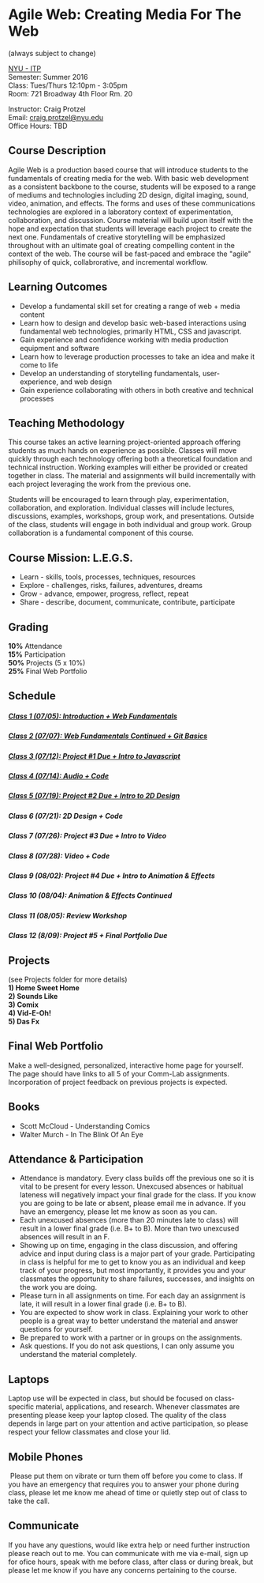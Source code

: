 Agile Web: Creating Media For The Web 
=================================================
(always subject to change)

[NYU - ITP](http://tisch.nyu.edu/itp)  
Semester: Summer 2016  
Class: Tues/Thurs 12:10pm - 3:05pm  
Room: 721 Broadway 4th Floor Rm. 20  

Instructor: Craig Protzel  
Email: craig.protzel@nyu.edu  
Office Hours: TBD

Course Description
------------------
Agile Web is a production based course that will introduce students to the fundamentals of creating media for the web. With basic web development as a consistent backbone to the course, students will be exposed to a range of mediums and technologies including 2D design, digital imaging, sound, video, animation, and effects. The forms and uses of these communications technologies are explored in a laboratory context of experimentation, collaboration, and discussion. Course material will build upon itself with the hope and expectation that students will leverage each project to create the next one. Fundamentals of creative storytelling will be emphasized throughout with an ultimate goal of creating compelling content in the context of the web. The course will be fast-paced and embrace the "agile" philisophy of quick, collabrorative, and incremental workflow.

Learning Outcomes
-----------------
* Develop a fundamental skill set for creating a range of web + media content
* Learn how to design and develop basic web-based interactions using fundamental web technologies, primarily HTML, CSS and javascript.
* Gain experience and confidence working with media production equipment and software 
* Learn how to leverage production processes to take an idea and make it come to life
* Develop an understanding of storytelling fundamentals, user-experience, and web design
* Gain experience collaborating with others in both creative and technical processes

Teaching Methodology
--------------------
This course takes an active learning project-oriented approach offering students as much hands ­on experience as possible. Classes will move quickly through each technology offering both a theoretical foundation and technical instruction. Working examples will either be provided or created together in class. The material and assignments will build incrementally with each project leveraging the work from the previous one.

Students will be encouraged to learn through play, experimentation, collaboration, and exploration. Individual classes will include lectures, discussions, examples, workshops, group work, and presentations. Outside of the class, students will engage in both individual and group work. Group collaboration is a fundamental component of this course.

Course Mission: L.E.G.S.
------------------------
* Learn - skills, tools, processes, techniques, resources
* Explore - challenges, risks, failures, adventures, dreams 
* Grow - advance, empower, progress, reflect, repeat
* Share - describe, document, communicate, contribute, participate

Grading
--------
**10%** Attendance  
**15%** Participation  
**50%** Projects (5 x 10%)  
**25%** Final Web Portfolio  

Schedule
--------
##### [Class 1 (07/05): Introduction + Web Fundamentals](https://github.com/craigprotzel/agile-web/tree/master/01_Introduction_and_Web_Fundamentals) 

##### [Class 2 (07/07): Web Fundamentals Continued + Git Basics](https://github.com/craigprotzel/agile-web/tree/master/02_Web_Fundamentals_Continued)

##### [Class 3 (07/12): Project #1 Due + Intro to Javascript](https://github.com/craigprotzel/agile-web/tree/master/03_Intro_to_Javascript)

##### [Class 4 (07/14): Audio + Code](https://github.com/craigprotzel/agile-web/tree/master/04_Audio_and_Code)    

##### [Class 5 (07/19): Project #2 Due + Intro to 2D Design](https://github.com/craigprotzel/agile-web/tree/master/05_Intro_to_2D_Design)

##### Class 6 (07/21): 2D Design + Code

##### Class 7 (07/26): Project #3 Due + Intro to Video

##### Class 8 (07/28): Video + Code

##### Class 9 (08/02): Project #4 Due + Intro to Animation & Effects

##### Class 10 (08/04): Animation & Effects Continued

##### Class 11 (08/05): Review Workshop

##### Class 12 (8/09): Project #5 + Final Portfolio Due 

Projects
--------
(see Projects folder for more details)  
**1) Home Sweet Home**  
**2) Sounds Like**  
**3) Comix**  
**4) Vid-E-Oh!**  
**5) Das Fx**  

Final Web Portfolio
-------------------
Make a well-designed, personalized, interactive home page for yourself. The page should have links to all 5 of your Comm-Lab assignments. Incorporation of project feedback on previous projects is expected.

Books
-----
* Scott McCloud - Understanding Comics
* Walter Murch -­ In The Blink Of An Eye

Attendance & Participation
--------------------------
* Attendance is mandatory. Every class builds off the previous one so it is vital to be present for every lesson. Unexcused absences or habitual lateness will negatively impact your final grade for the class. If you know you are going to be late or absent, please email me in advance. If you have an emergency, please let me know as soon as you can.
* Each unexcused absences (more than 20 minutes late to class) will result in a lower final grade (i.e. B+ to B). More than two unexcused absences will result in an F.
* Showing up on time, engaging in the class discussion, and offering advice and input during class is a major part of your grade. Participating in class is helpful for me to get to know you as an individual and keep track of your progress, but most importantly, it provides you and your classmates the opportunity to share failures, successes, and insights on the work you are doing.
* Please turn in all assignments on time. For each day an assignment is late, it will result in a lower final grade (i.e. B+ to B).
* You are expected to show work in class. Explaining your work to other people is a great way to better understand the material and answer questions for yourself.
* Be prepared to work with a partner or in groups on the assignments.
* Ask questions. If you do not ask questions, I can only assume you understand the material completely.

Laptops
-------
Laptop use will be expected in class, but should be focused on class-specific material, applications, and research. Whenever classmates are presenting please keep your laptop closed. The quality of the class depends in large part on your attention and active participation, so please respect your fellow classmates and close your lid.

Mobile Phones
-------------
 Please put them on vibrate or turn them off before you come to class. If you have an emergency that requires you to answer your phone during class, please let me know me ahead of time or quietly step out of class to take the call.

Communicate
-----------
If you have any questions, would like extra help or need further instruction please reach out to me. You can communicate with me via e-mail, sign up for ofice hours, speak with me before class, after class or during break, but please let me know if you have any concerns pertaining to the course.

